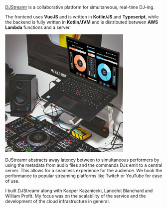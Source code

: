 <link rel="stylesheet" href="/styles/markdown.module.css">

[//]: # (<img alt="DJStreamr" height="32px" src="/assets/djstreamrLogoBlack.png"/>)

[DJStreamr](https://djstreamr.com) is a collaborative platform for simultaneous, real-time DJ-ing.

The frontend uses **VueJS** and is written in **Kotlin/JS** and **Typescript**, while
the backend is fully written in **Kotlin/JVM** and is distributed between **AWS Lambda**
functions and a server.

<img src="/assets/djstreamrLancelot_downscaled.jpg" class="centered border-radius" style="width: min(75%, 500px)"/>



DJStreamr abstracts away latency between to simultaneous performers by using the
metadata from audio files and the commands DJs emit to a central server. This allows for a
seamless experience for the audience. We hook the performance to popular streaming
platforms like Twitch or YouTube for ease of use.

I built DJStreamr along with Kacper Kazaniecki, Lancelot Blanchard and William Profit. My focus
was on the scalability of the service and the development of the cloud infrastructure in general.
            
